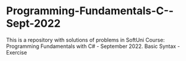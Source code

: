 # Programming-Fundamentals-C--Sept-2022
This is a repository with solutions of problems in SoftUni Course: Programming Fundamentals with C# - September 2022.
Basic Syntax - Exercise
